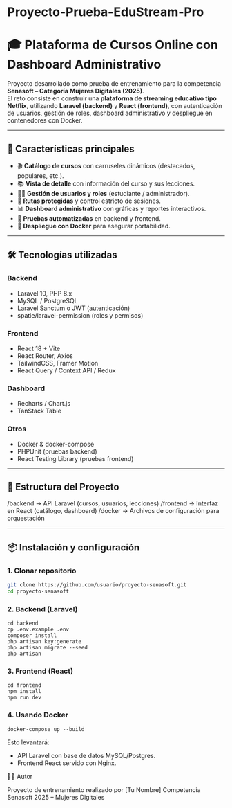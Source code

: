 # Proyecto-Prueba-EduStream-Pro
# 🎓 Plataforma de Cursos Online con Dashboard Administrativo  

Proyecto desarrollado como prueba de entrenamiento para la competencia **Senasoft – Categoría Mujeres Digitales (2025)**.  
El reto consiste en construir una **plataforma de streaming educativo tipo Netflix**, utilizando **Laravel (backend)** y **React (frontend)**, con autenticación de usuarios, gestión de roles, dashboard administrativo y despliegue en contenedores con Docker.  

---

## 🚀 Características principales  

- 🎬 **Catálogo de cursos** con carruseles dinámicos (destacados, populares, etc.).  
- 📚 **Vista de detalle** con información del curso y sus lecciones.  
- 👩‍🎓 **Gestión de usuarios y roles** (estudiante / administrador).  
- 🔐 **Rutas protegidas** y control estricto de sesiones.  
- 📊 **Dashboard administrativo** con gráficas y reportes interactivos.  
- 🧪 **Pruebas automatizadas** en backend y frontend.  
- 🐳 **Despliegue con Docker** para asegurar portabilidad.  

---

## 🛠️ Tecnologías utilizadas  

### Backend  
- Laravel 10, PHP 8.x  
- MySQL / PostgreSQL  
- Laravel Sanctum o JWT (autenticación)  
- spatie/laravel-permission (roles y permisos)  

### Frontend  
- React 18 + Vite  
- React Router, Axios  
- TailwindCSS, Framer Motion  
- React Query / Context API / Redux  

### Dashboard  
- Recharts / Chart.js  
- TanStack Table  

### Otros  
- Docker & docker-compose  
- PHPUnit (pruebas backend)  
- React Testing Library (pruebas frontend)  

---

## 📂 Estructura del Proyecto  

/backend -> API Laravel (cursos, usuarios, lecciones)
/frontend -> Interfaz en React (catálogo, dashboard)
/docker -> Archivos de configuración para orquestación


---

## 📦 Instalación y configuración  

### 1. Clonar repositorio  
```bash
git clone https://github.com/usuario/proyecto-senasoft.git
cd proyecto-senasoft
```

### 2. Backend (Laravel)
```
cd backend
cp .env.example .env
composer install
php artisan key:generate
php artisan migrate --seed
php artisan 

```

### 3. Frontend (React)
```
cd frontend
npm install
npm run dev
```

### 4. Usando Docker
```
docker-compose up --build
```
Esto levantará:

- API Laravel con base de datos MySQL/Postgres.
- Frontend React servido con Nginx.

👩‍💻 Autor

Proyecto de entrenamiento realizado por [Tu Nombre]
Competencia Senasoft 2025 – Mujeres Digitales


